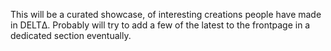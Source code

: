 This will be a curated showcase, of interesting creations people have made in DELTΔ.
Probably will try to add a few of the latest to the frontpage in a dedicated section eventually.
